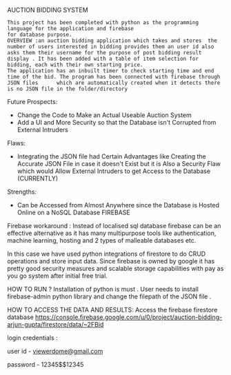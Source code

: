 AUCTION BIDDING SYSTEM
     
    This project has been completed with python as the programming language for the application and firebase
    for database purpose.
    OVERVIEW :an auction bidding application which takes and stores  the number of users interested in bidding provides them an user id also asks them their username for the purpose of post bidding result display . It has been added with a table of item selection for bidding, each with their own starting price.
    The application has an inbuilt timer to check starting time and end time of the bid. The program has been connected with firebase through JSON files      which are automatically created when it detects there is no JSON file in the folder/directory 
    

Future Prospects:
- Change the Code to Make an Actual Useable Auction System
- Add a UI and More Security so that the Database isn't Corrupted from External Intruders

Flaws:
- Integrating the JSON file had Certain Advantages like Creating the Accurate JSON File in case it doesn't Exist but it is Also a Security Flaw which would Allow External Intruders to get Access to the Database (CURRENTLY)

Strengths:
- Can be Accessed from Almost Anywhere since the Database is Hosted Online on a NoSQL Database FIREBASE

Firebase workaround :
Instead of localised sql database firebase can be an effective alternative as it has many multipurpose 
tools like authentication, machine learning, hosting and 2 types of malleable databases etc.

In this case we have used python integrations of firestore to do CRUD operations and store input data.
Since firebase is owned by google it has pretty good security measures and scalable storage capabilities with pay as you go system after initial free trial.

HOW TO RUN ?
Installation of python is must .
User needs to install firebase-admin python library and change the filepath of the JSON file .

HOW TO ACCESS THE DATA AND RESULTS:
Access the firebase firestore database https://console.firebase.google.com/u/0/project/auction-bidding-arjun-gupta/firestore/data/~2FBid

login credentials : 

user id - viewerdome@gmail.com
 
 password - 12345$$12345





